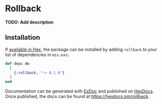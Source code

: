 # Rollback

**TODO: Add description**

## Installation

If [available in Hex](https://hex.pm/docs/publish), the package can be installed
by adding `rollback` to your list of dependencies in `mix.exs`:

```elixir
def deps do
  [
    {:rollback, "~> 0.1.0"}
  ]
end
```

Documentation can be generated with [ExDoc](https://github.com/elixir-lang/ex_doc)
and published on [HexDocs](https://hexdocs.pm). Once published, the docs can
be found at <https://hexdocs.pm/rollback>.

